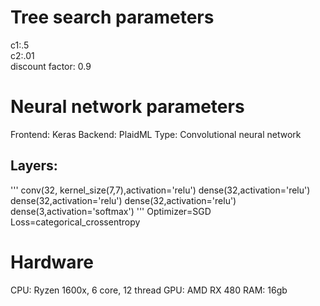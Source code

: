 # Tree search parameters  
c1:.5  
c2:.01  
discount factor: 0.9  

# Neural network parameters

Frontend: Keras
Backend: PlaidML
Type: Convolutional neural network
## Layers: 
'''
conv(32, kernel_size(7,7),activation='relu')
dense(32,activation='relu')
dense(32,activation='relu')
dense(32,activation='relu')
dense(3,activation='softmax')
'''
Optimizer=SGD
Loss=categorical_crossentropy

# Hardware

CPU: Ryzen 1600x, 6 core, 12 thread
GPU: AMD RX 480
RAM: 16gb

